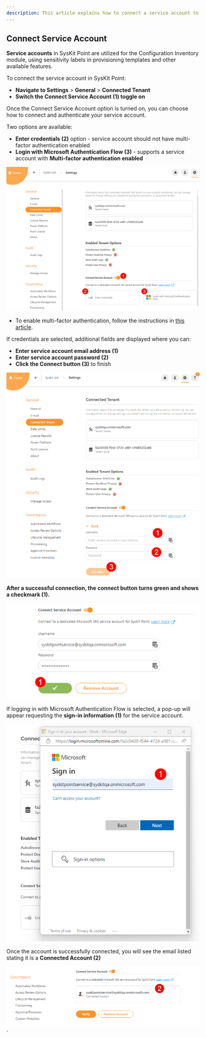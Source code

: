 ```yaml
---
description: This article explains how to connect a service account to SysKit Point. 
---
```


## Connect Service Account

**Service accounts** in SysKit Point are utilized for the Configuration Inventory module, using sensitivity labels in provisioning templates and other available features. 

To connect the service account in SysKit Point:
* **Navigate to Settings** > **General** > **Connected Tenant**
* **Switch the Connect Service Account (1) toggle on**

Once the Connect Service Account option is turned on, you can choose how to connect and authenticate your service account.

Two options are available:

* **Enter credentials (2)** option - service account should not have multi-factor authentication enabled
* **Login with Microsoft Authentication Flow (3)** - supports a service account with **Multi-factor authentication enabled** 

![Connect Service Account](../.gitbook/assets/connect-service-account_toggle.png)

  * To enable multi-factor authentication, follow the instructions in [this article](https://support.microsoft.com/en-us/office/set-up-your-microsoft-365-sign-in-for-multi-factor-authentication-ace1d096-61e5-449b-a875-58eb3d74de14).


If credentials are selected, additional fields are displayed where you can:
* **Enter service account email address (1)**
* **Enter service account password (2)**
* **Click the Connect button (3)** to finish

![Service Account Credentials](../.gitbook/assets/connect-service-account_credentials.png)

**After a successful connection, the connect button turns green and shows a checkmark (1).**

![Service Account Credentials](../.gitbook/assets/connect-service-account_checkmark.png)


If logging in with Microsoft Authentication Flow is selected, a pop-up will appear requesting the **sign-in information (1)** for the service account. 

![Service Account Credentials](../.gitbook/assets/connect-service-account_MFA.png)

Once the account is successfully connected, you will see the email listed stating it is a **Connected Account (2)**

![Service Account Credentials](../.gitbook/assets/connect-service-account_MFA-connected.png).